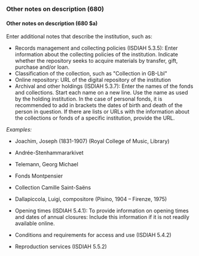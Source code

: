 ### Other notes on description (680)

#### Other notes on description (680 $a)
Enter additional notes that describe the institution, such as:

- Records management and collecting policies (ISDIAH 5.3.5): Enter information about the collecting policies of the institution. Indicate whether the repository seeks to acquire materials by transfer, gift, purchase and/or loan.
- Classification of the collection, such as "Collection in GB-Lbl"
- Online repository: URL of the digital repository of the institution
- Archival and other holdings (ISDIAH 5.3.7): Enter the names of the fonds and collections. Start each name on a new line. Use the name as used by the holding institution. In the case of personal fonds, it is recommended to add in brackets the dates of birth and death of the person in question. If there are lists or URLs with the information about the collections or fonds of a specific institution, provide the URL.

_Examples:_
 - Joachim, Joseph (1831-1907) (Royal College of Music, Library)
 - Andrée-Stenhammararkivet
 - Telemann, Georg Michael
 - Fonds Montpensier
 - Collection Camille Saint-Saëns
 - Dallapiccola, Luigi, compositore (Pisino, 1904 – Firenze, 1975)

- Opening times (ISDIAH 5.4.1): To provide information on opening times and dates of annual closures: Include this information if it is not readily available online.
- Conditions and requirements for access and use (ISDIAH 5.4.2)
- Reproduction services (ISDIAH 5.5.2)
